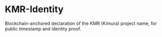 # KMR-Identity
Blockchain-anchored declaration of the KMR (Kimura) project name, for public timestamp and identity proof.

